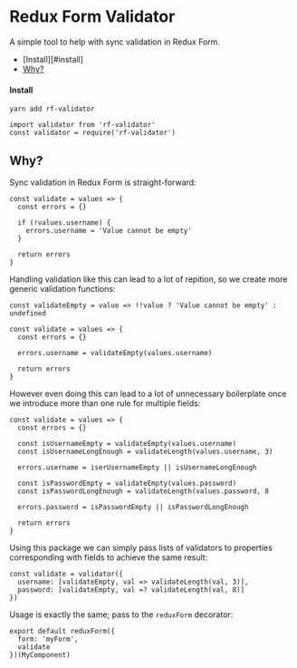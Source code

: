 # Redux Form Validator

A simple tool to help with sync validation in Redux Form.

* [Install][#install]
* [Why?](#why)

#### Install
```
yarn add rf-validator
```

```
import validator from 'rf-validator'
const validator = require('rf-validator')
```

## Why?

Sync validation in Redux Form is straight-forward:
```
const validate = values => {
  const errors = {}

  if (!values.username) {
    errors.username = 'Value cannot be empty'
  }

  return errors
}
```

Handling validation like this can lead to a lot of repition, so we create more generic validation functions:
```
const validateEmpty = value => !!value ? 'Value cannot be empty' : undefined

const validate = values => {
  const errors = {}

  errors.username = validateEmpty(values.username)

  return errors
}
```

However even doing this can lead to a lot of unnecessary boilerplate once we introduce more than one rule for multiple fields:
```
const validate = values => {
  const errors = {}
  
  const isUsernameEmpty = validateEmpty(values.username)
  const isUsernameLongEnough = validateLength(values.username, 3)

  errors.username = iserUsernameEmpty || isUsernameLongEnough

  const isPasswordEmpty = validateEmpty(values.password)
  const isPasswordLongEnough = validateLength(values.password, 8

  errors.password = isPasswordEmpty || isPasswordLongEnough

  return errors
}
```

Using this package we can simply pass lists of validators to properties corresponding with fields to achieve the same result:
```
const validate = validator({
  username: [validateEmpty, val => validateLength(val, 3)],
  password: [validateEmpty, val =? validateLength(val, 8)]
})
```

Usage is exactly the same; pass to the `reduxForm` decorator:
```
export default reduxForm({
  form: 'myForm',
  validate
})(MyComponent)
```
